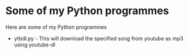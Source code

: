 # Some of my Python programmes
Here are some of my Python programmes
-  ytbdl.py  - This will download the specified song from youtube as mp3 using youtube-dl
